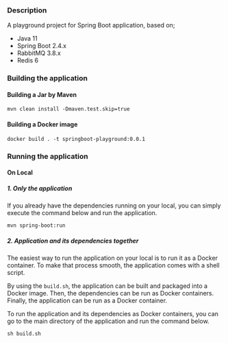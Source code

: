 ### Description

A playground project for Spring Boot application, based on;

- Java 11
- Spring Boot 2.4.x
- RabbitMQ 3.8.x
- Redis 6

### Building the application

#### Building a Jar by Maven
```shell
mvn clean install -Dmaven.test.skip=true
```

#### Building a Docker image
```shell
docker build . -t springboot-playground:0.0.1
```

### Running the application

#### On Local

##### 1. Only the application

If you already have the dependencies running on your local, you can simply execute the command below and run the application. 

```shell
mvn spring-boot:run
```

##### 2. Application and its dependencies together

The easiest way to run the application on your local is to run it as a Docker container. To make that process smooth, the application comes with a shell script.

By using the `build.sh`, the application can be built and packaged into a Docker image. Then, the dependencies can be run as Docker containers. Finally, the application can be run as a Docker container.

To run the application and its dependencies as Docker containers, you can go to the main directory of the application and run the command below.

````shell
sh build.sh
````